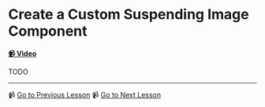 # Create a Custom Suspending Image Component

**[📹 Video](https://egghead.io/lessons/react-create-a-custom-suspending-image-component)**

TODO

---

📹 [Go to Previous Lesson](https://egghead.io/lessons/react-preload-images-to-improve-loading-performance)
📹 [Go to Next Lesson](https://egghead.io/lessons/react-implement-the-fetch-as-you-render-approach-for-improved-performance)
